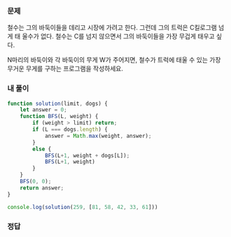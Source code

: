 ### 문제
철수는 그의 바둑이들을 데리고 시장에 가려고 한다. 그런데 그의 트럭은 C킬로그램 넘게 태 울수가 없다. 철수는 C를 넘지 않으면서 그의 바둑이들을 가장 무겁게 태우고 싶다.

N마리의 바둑이와 각 바둑이의 무게 W가 주어지면, 철수가 트럭에 태울 수 있는 가장 무거운 무게를 구하는 프로그램을 작성하세요.

### 내 풀이
```js
function solution(limit, dogs) {
    let answer = 0;
    function BFS(L, weight) {
        if (weight > limit) return;
        if (L === dogs.length) {
            answer = Math.max(weight, answer);
        }
        else {
            BFS(L+1, weight + dogs[L]);
            BFS(L+1, weight)
        }
    }
    BFS(0, 0);
    return answer;
}

console.log(solution(259, [81, 58, 42, 33, 61]))
```

### 정답
```js

```
